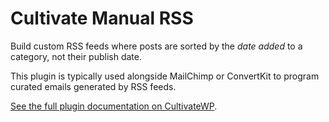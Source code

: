 # Cultivate Manual RSS

Build custom RSS feeds where posts are sorted by the *date added* to a category, not their publish date.

This plugin is typically used alongside MailChimp or ConvertKit to program curated emails generated by RSS feeds.

[See the full plugin documentation on CultivateWP](https://cultivatewp.com/our-plugins/cultivate-manual-rss/).

